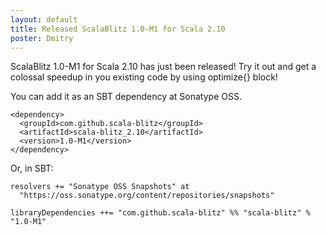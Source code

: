```yaml
---
layout: default
title: Released ScalaBlitz 1.0-M1 for Scala 2.10
poster: Dmitry
---
```



ScalaBlitz 1.0-M1 for Scala 2.10 has just been released!
Try it out and get a colossal speedup in you existing code by using optimize{} block!

You can add it as an SBT dependency at Sonatype OSS.

    <dependency>
      <groupId>com.github.scala-blitz</groupId>
      <artifactId>scala-blitz_2.10</artifactId>
      <version>1.0-M1</version>
    </dependency>

Or, in SBT:

    resolvers += "Sonatype OSS Snapshots" at
      "https://oss.sonatype.org/content/repositories/snapshots"

    libraryDependencies ++= "com.github.scala-blitz" %% "scala-blitz" % "1.0-M1"


